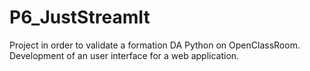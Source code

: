 # P6_JustStreamIt
Project in order to validate a formation DA Python on OpenClassRoom. Development of an user interface for a web application.
